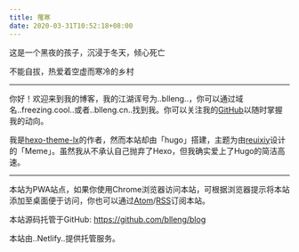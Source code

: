 ```yaml
---
title: 罹寒 
date: 2020-03-31T10:52:18+08:00
---
```


这是一个黑夜的孩子，沉浸于冬天，倾心死亡<br>

不能自拔，热爱着空虚而寒冷的乡村

---

你好！欢迎来到我的博客，我的江湖诨号为..blleng..，你可以通过域名..freezing.cool..或者..blleng.cn..找到我。你可以关注我的[GitHub](https://github.com/blleng)以随时掌握我的动向。

我是[hexo-theme-lx](https://lx.js.org)的作者，然而本站却由「hugo」搭建，主题为由[reuixiy](https://github.com/reuixix)设计的「Meme」。虽然我从不承认自己抛弃了Hexo，但我确实爱上了Hugo的简洁高速。

---

本站为PWA站点，如果你使用Chrome浏览器访问本站，可根据浏览器提示将本站添加至桌面便于访问，你也可以通过[Atom](https://freezing.cool/atom.xml)/[RSS](https://freezing.cool/rss.xml)订阅本站。

本站源码托管于GitHub: https://github.com/blleng/blog

本站由..Netlify..提供托管服务。
